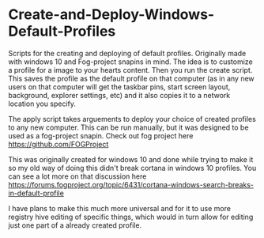 # Create-and-Deploy-Windows-Default-Profiles
Scripts for the creating and deploying of default profiles. Originally made with windows 10 and Fog-project snapins in mind.
The idea is to customize a profile for a image to your hearts content. Then you run the create script. This saves the profile as the default profile on that computer (as in any new users on that computer will get the taskbar pins, start screen layout, background, explorer settings, etc) and it also copies it to a network location you specify.

The apply script takes arguements to deploy your choice of created profiles to any new computer. This can be run manually, but it was designed to be used as a fog-project snapin. Check out fog project here https://github.com/FOGProject

This was originally created for windows 10 and done while trying to make it so my old way of doing this didn't break cortana in windows 10 profiles. You can see a lot more on that discussion here https://forums.fogproject.org/topic/6431/cortana-windows-search-breaks-in-default-profile

I have plans to make this much more universal and for it to use more registry hive editing of specific things, which would in turn allow for editing just one part of a already created profile.

